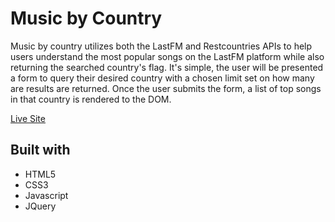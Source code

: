 # Music by Country
Music by country utilizes both the LastFM and Restcountries APIs to help users understand the most popular songs on the LastFM platform while also returning the searched country's flag. It's simple, the user will be presented a form to query their desired country with a chosen limit set on how many are results are returned. Once the user submits the form, a list of top songs in that country is rendered to the DOM.





[Live Site](https://imikeyi03.github.io/Music-By-Country "Music By Country")









## Built with
* HTML5
* CSS3
* Javascript
* JQuery
